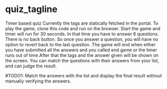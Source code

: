 # quiz_tagline
Timer based quiz
Currently the tags are statically fetched in the portal.
To play the game, clone this code and run on the browser.
Start the game and timer will run for 30 seconds. In that time you have to answer 6 questions. 
There is no back button. So once you answer a question, you will have no option to revert back to the last question. 
The game will end when either you have submitted all the answers and you called end game or the timer runs out of time.After that the tags and the answer given will be shown on the screen. You can match the questions with their answers from your list, and  can judge the result.

#TODO1: Match the answers with the list and display the final result without manually verifying the answers.